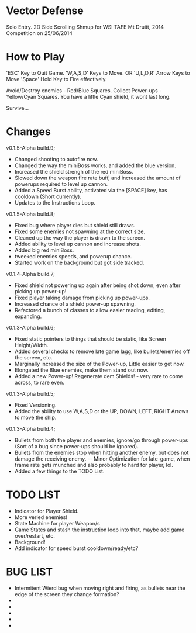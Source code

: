 Vector Defense
====

Solo Entry.
2D Side Scrolling Shmup for WSI TAFE Mt Druitt, 2014 Competition on 25/06/2014


How to Play
==================

'ESC'		Key to Quit Game.
'W,A,S,D' 	Keys to Move.
		OR
'U,L,D,R'	Arrow Keys to Move
'Space' 	Hold Key to Fire effectively.

Avoid/Destroy enemies - Red/Blue Squares.
Collect Power-ups - Yellow/Cyan Squares.
You have a little Cyan shield, it wont last long.

Survive...


Changes
==================
v0.1.5-Alpha build.9;
 - Changed shooting to autofire now.
 - Changed the way the miniBoss works, and added the blue version.
 - Increased the shield strengh of the red miniBoss.
 - Slowed down the weapon fire rate buff, and increased the amount of powerups required to level up cannon.
 - Added a Speed Burst ability, activated via the [SPACE] key, has cooldown (Short currently).
 - Updates to the Instructions Loop.
 
v0.1.5-Alpha build.8;
 - Fixed bug where player dies but shield still draws.
 - Fixed some enemies not spawning at the correct size.
 - Cleaned up the way the player is drawn to the screen.
 - Added ability to level up cannon and increase shots.
 - Added big red miniBoss.
 - tweeked enemies speeds, and powerup chance.
 - Started work on the background but got side tracked.
 
v0.1.4-Alpha build.7;
 - Fixed shield not powering up again after being shot down, even after picking up power-up!
 - Fixed player taking damage from picking up power-ups.
 - Increased chance of a shield power-up spawning.
 - Refactored a bunch of classes to allow easier reading, editing, expanding.

v0.1.3-Alpha build.6;
 - Fixed static pointers to things that should be static, like Screen Height/Width.
 - Added several checks to remove late game lagg, like bullets/enemies off the screen, etc.
 - Marginally increased the size of the Power-up, Little easier to get now.
 - Elongated the Blue enemies, make them stand out now.
 - Added a new Power-up! Regenerate dem Shields! - very rare to come across, to rare even.
 
v0.1.3-Alpha build.5;
 - Fixed Versioning.
 - Added the ability to use W,A,S,D or the UP, DOWN, LEFT, RIGHT Arrows to move the ship.

v0.1.3-Alpha build.4;
 - Bullets from both the player and enemies, ignore/go through power-ups (Sort of a bug since power-ups should be ignored).
 - Bullets from the enemies stop when hitting another enemy, but does not damage the receiving enemy.
 -- Minor Optimization for late-game, when frame rate gets munched and also probably to hard for player, lol.
 - Added a few things to the TODO List.


TODO LIST
==================
 - Indicator for Player Shield.
 - More veried enemies!
 - State Machine for player Weapon/s
 - Game States and stash the instruction loop into that, maybe add game over/restart, etc.
 - Background!
 - Add indicator for speed burst cooldown/ready/etc?
 
 
 BUG LIST
 ==================
 - Intermitent Wierd bug when moving right and firing, as bullets near the edge of the screen they change formation?
 - 
 - 
 - 
 - 
 - 
 
 
 
 